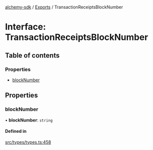 [alchemy-sdk](../README.md) / [Exports](../modules.md) / TransactionReceiptsBlockNumber

# Interface: TransactionReceiptsBlockNumber

## Table of contents

### Properties

- [blockNumber](TransactionReceiptsBlockNumber.md#blocknumber)

## Properties

### blockNumber

• **blockNumber**: `string`

#### Defined in

[src/types/types.ts:458](https://github.com/alchemyplatform/alchemy-sdk-js/blob/6507682/src/types/types.ts#L458)
